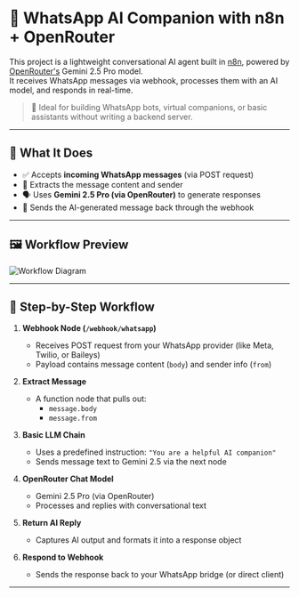 # 💬 WhatsApp AI Companion with n8n + OpenRouter

This project is a lightweight conversational AI agent built in [n8n](https://n8n.io/), powered by [OpenRouter's](https://openrouter.ai/) Gemini 2.5 Pro model.  
It receives WhatsApp messages via webhook, processes them with an AI model, and responds in real-time.

> 🔧 Ideal for building WhatsApp bots, virtual companions, or basic assistants without writing a backend server.

---

## 🧠 What It Does

- ✅ Accepts **incoming WhatsApp messages** (via POST request)
- 🧠 Extracts the message content and sender
- 🗣 Uses **Gemini 2.5 Pro (via OpenRouter)** to generate responses
- 🔁 Sends the AI-generated message back through the webhook

---

## 🖼 Workflow Preview

![Workflow Diagram](screenshots/workflow-preview.png)

---

## 🔄 Step-by-Step Workflow

1. **Webhook Node (`/webhook/whatsapp`)**
   - Receives POST request from your WhatsApp provider (like Meta, Twilio, or Baileys)
   - Payload contains message content (`body`) and sender info (`from`)

2. **Extract Message**
   - A function node that pulls out:
     - `message.body`
     - `message.from`

3. **Basic LLM Chain**
   - Uses a predefined instruction: `"You are a helpful AI companion"`
   - Sends message text to Gemini 2.5 via the next node

4. **OpenRouter Chat Model**
   - Gemini 2.5 Pro (via OpenRouter)
   - Processes and replies with conversational text

5. **Return AI Reply**
   - Captures AI output and formats it into a response object

6. **Respond to Webhook**
   - Sends the response back to your WhatsApp bridge (or direct client)

---



